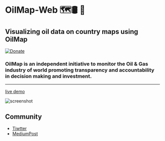 # OilMap-Web 🗺🛢 🌟
Visualizing oil data on country maps using OilMap
---
[![Donate](https://img.shields.io/badge/PayPal-Donate%20to%20Author-blue.svg)](https://www.paypal.com/cgi-bin/webscr?cmd=_donations&business=7BMM6JGE73322&lc=US)

### OilMap is an independent initiative to monitor the Oil & Gas industry of world promoting transparency and accountability in decision making and investment.
---
[live demo](http://oilmap.xyz)

![screenshot](screenshot.png)

## Community

- [Tiwtter](https://twitter.com/oilmapxyz)
- [MediumPost](https://medium.com/@roqueleal/world-oil-map-e46b774ea82b)

